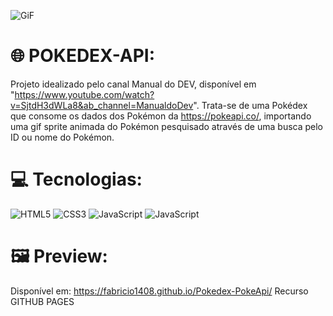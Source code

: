 ![GiF](https://pa1.aminoapps.com/6201/cf13ebf8b020cf65090f74bf11bb526f9518c07c_hq.gif)
# 🌐 POKEDEX-API:
Projeto idealizado pelo canal Manual do DEV, disponível em "https://www.youtube.com/watch?v=SjtdH3dWLa8&ab_channel=ManualdoDev". Trata-se de uma Pokédex que consome os dados dos Pokémon da https://pokeapi.co/, importando uma gif sprite animada do Pokémon pesquisado através de uma busca pelo ID ou nome do Pokémon.


# 💻 Tecnologias:
![HTML5](https://img.shields.io/badge/html5-%23E34F26.svg?style=for-the-badge&logo=html5&logoColor=white) ![CSS3](https://img.shields.io/badge/css3-%231572B6.svg?style=for-the-badge&logo=css3&logoColor=white) ![JavaScript](https://img.shields.io/badge/javascript-%23323330.svg?style=for-the-badge&logo=javascript&logoColor=%23F7DF1E) ![JavaScript](https://img.shields.io/badge/FETCH-API-%23323330.svg?style=for-the-badge&logo=JavaScript&logoColor=white) 

# 🖼️ Preview: 
Disponível em: https://fabricio1408.github.io/Pokedex-PokeApi/
Recurso GITHUB PAGES





